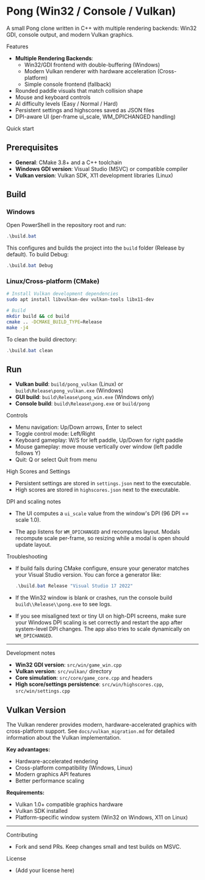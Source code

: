 Pong (Win32 / Console / Vulkan)
===================================

A small Pong clone written in C++ with multiple rendering backends: Win32 GDI, console output, and modern Vulkan graphics.

Features

- **Multiple Rendering Backends**:
  - Win32/GDI frontend with double-buffering (Windows)
  - Modern Vulkan renderer with hardware acceleration (Cross-platform)
  - Simple console frontend (fallback)
- Rounded paddle visuals that match collision shape
- Mouse and keyboard controls
- AI difficulty levels (Easy / Normal / Hard)
- Persistent settings and highscores saved as JSON files
- DPI-aware UI (per-frame ui_scale, WM_DPICHANGED handling)

Quick start

## Prerequisites

- **General**: CMake 3.8+ and a C++ toolchain
- **Windows GDI version**: Visual Studio (MSVC) or compatible compiler
- **Vulkan version**: Vulkan SDK, X11 development libraries (Linux)

## Build

### Windows

Open PowerShell in the repository root and run:

```powershell
.\build.bat
```

This configures and builds the project into the `build` folder (Release by default). To build Debug:

```powershell
.\build.bat Debug
```

### Linux/Cross-platform (CMake)

```bash
# Install Vulkan development dependencies
sudo apt install libvulkan-dev vulkan-tools libx11-dev

# Build
mkdir build && cd build
cmake .. -DCMAKE_BUILD_TYPE=Release
make -j4
```

To clean the build directory:

```powershell
.\build.bat clean
```

## Run

- **Vulkan build**: `build/pong_vulkan` (Linux) or `build\Release\pong_vulkan.exe` (Windows)
- **GUI build**: `build\Release\pong_win.exe` (Windows only)
- **Console build**: `build\Release\pong.exe` or `build/pong`

Controls

- Menu navigation: Up/Down arrows, Enter to select
- Toggle control mode: Left/Right
- Keyboard gameplay: W/S for left paddle, Up/Down for right paddle
- Mouse gameplay: move mouse vertically over window (left paddle follows Y)
- Quit: Q or select Quit from menu

High Scores and Settings

- Persistent settings are stored in `settings.json` next to the executable.
- High scores are stored in `highscores.json` next to the executable.

DPI and scaling notes

- The UI computes a `ui_scale` value from the window's DPI (96 DPI == scale 1.0).

- The app listens for `WM_DPICHANGED` and recomputes layout. Modals recompute scale per-frame, so resizing while a modal is open should update layout.

Troubleshooting

- If build fails during CMake configure, ensure your generator matches your Visual Studio version. You can force a generator like:

   ```powershell
   .\build.bat Release "Visual Studio 17 2022"
   ```

- If the Win32 window is blank or crashes, run the console build `build\\Release\\pong.exe` to see logs.

- If you see misaligned text or tiny UI on high-DPI screens, make sure your Windows DPI scaling is set correctly and restart the app after system-level DPI changes. The app also tries to scale dynamically on `WM_DPICHANGED`.

---

Development notes

- **Win32 GDI version**: `src/win/game_win.cpp`
- **Vulkan version**: `src/vulkan/` directory
- **Core simulation**: `src/core/game_core.cpp` and headers
- **High score/settings persistence**: `src/win/highscores.cpp`, `src/win/settings.cpp`

## Vulkan Version

The Vulkan renderer provides modern, hardware-accelerated graphics with cross-platform support. See `docs/vulkan_migration.md` for detailed information about the Vulkan implementation.

**Key advantages:**

- Hardware-accelerated rendering
- Cross-platform compatibility (Windows, Linux)
- Modern graphics API features
- Better performance scaling

**Requirements:**

- Vulkan 1.0+ compatible graphics hardware
- Vulkan SDK installed
- Platform-specific window system (Win32 on Windows, X11 on Linux)

---

Contributing

- Fork and send PRs. Keep changes small and test builds on MSVC.

License

- (Add your license here)
